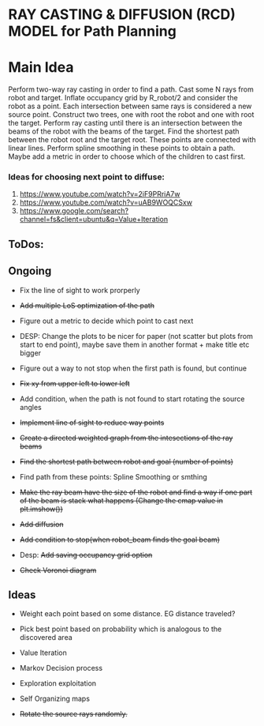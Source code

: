 # RAY CASTING & DIFFUSION (RCD) MODEL for Path Planning 

# Main Idea
Perform two-way ray casting in order to find a path. Cast some N rays from robot and target. Inflate occupancy grid by R_robot/2 and consider the robot as a point. Each intersection between same rays is considered a new source point. Construct two trees, one with root the robot and one with root the target. Perform ray casting until there is an intersection between the beams of the robot with the beams of the target. Find the shortest path between the robot root and the target root. These points are connected with linear lines. Perform spline smoothing in these points to obtain a path. Maybe add a metric in order to choose which of the children to cast first.


### Ideas for choosing next point to diffuse:
1. https://www.youtube.com/watch?v=2iF9PRriA7w
2. https://www.youtube.com/watch?v=uAB9WOQCSxw
3. https://www.google.com/search?channel=fs&client=ubuntu&q=Value+Iteration





## ToDos:

## Ongoing
* Fix the line of sight to work prorperly
* <del> Add multiple LoS optimization of the path</del>
* Figure out a metric to decide which point to cast next
* DESP: Change the plots to be nicer for paper (not scatter but plots from start to end point), maybe save them in another format + make title etc bigger
* Figure out a way to not stop when the first path is found, but continue
* <del>Fix xy from upper left to lower left</del>
* Add condition, when the path is not found to start rotating the source angles
* <del> Implement line of sight to reduce way points </del>

* <del> Create a directed weighted graph from the intesections of the ray beams </del>
* <del> Find the shortest path between robot and goal (number of points) </del>
* Find path from these points: Spline Smoothing or smthing 
* <del>Make the ray beam have the size of the robot and find a way if one part of the beam is stack what happens (Change the cmap value in plt.imshow())</del>
* <del> Add diffusion </del> 
* <del> Add condition to stop(when robot_beam finds the goal beam) </del>
* Desp: <del>Add saving occupancy grid option  </del>
* <del> Check Voronoi diagram </del>


## Ideas
* Weight each point based on some distance. EG distance traveled?
* Pick best point based on probability which is analogous to the discovered area
* Value Iteration
* Markov Decision process
* Exploration exploitation
* Self Organizing maps 


* <del> Rotate the source rays randomly. </del>




